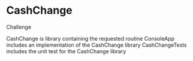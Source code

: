 # CashChange
Challenge 


CashChange is library containing the requested routine
ConsoleApp includes an implementation of the CashChange library
CashChangeTests includes the unit test for the CashChange library